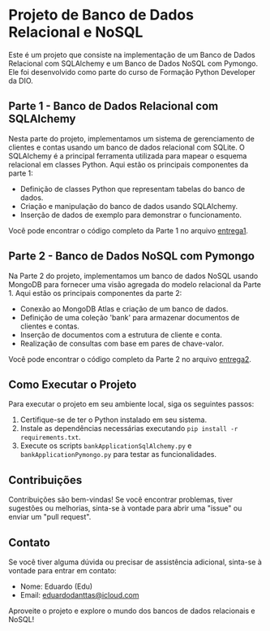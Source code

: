 # Projeto de Banco de Dados Relacional e NoSQL

Este é um projeto que consiste na implementação de um Banco de Dados Relacional com SQLAlchemy e um Banco de Dados NoSQL com Pymongo. Ele foi desenvolvido como parte do curso de Formação Python Developer da DIO.

## Parte 1 - Banco de Dados Relacional com SQLAlchemy

Nesta parte do projeto, implementamos um sistema de gerenciamento de clientes e contas usando um banco de dados relacional com SQLite. O SQLAlchemy é a principal ferramenta utilizada para mapear o esquema relacional em classes Python. Aqui estão os principais componentes da parte 1:

- Definição de classes Python que representam tabelas do banco de dados.
- Criação e manipulação do banco de dados usando SQLAlchemy.
- Inserção de dados de exemplo para demonstrar o funcionamento.

Você pode encontrar o código completo da Parte 1 no arquivo [entrega1](bankApplicationSqlAlchemy.py).

## Parte 2 - Banco de Dados NoSQL com Pymongo

Na Parte 2 do projeto, implementamos um banco de dados NoSQL usando MongoDB para fornecer uma visão agregada do modelo relacional da Parte 1. Aqui estão os principais componentes da parte 2:

- Conexão ao MongoDB Atlas e criação de um banco de dados.
- Definição de uma coleção 'bank' para armazenar documentos de clientes e contas.
- Inserção de documentos com a estrutura de cliente e conta.
- Realização de consultas com base em pares de chave-valor.

Você pode encontrar o código completo da Parte 2 no arquivo [entrega2](bankApplicationPymongo.py).

## Como Executar o Projeto

Para executar o projeto em seu ambiente local, siga os seguintes passos:

1. Certifique-se de ter o Python instalado em seu sistema.
2. Instale as dependências necessárias executando `pip install -r requirements.txt`.
3. Execute os scripts `bankApplicationSqlAlchemy.py` e `bankApplicationPymongo.py` para testar as funcionalidades.

## Contribuições

Contribuições são bem-vindas! Se você encontrar problemas, tiver sugestões ou melhorias, sinta-se à vontade para abrir uma "issue" ou enviar um "pull request".

## Contato

Se você tiver alguma dúvida ou precisar de assistência adicional, sinta-se à vontade para entrar em contato:

- Nome: Eduardo (Edu)
- Email: eduardodanttas@icloud.com

Aproveite o projeto e explore o mundo dos bancos de dados relacionais e NoSQL!


